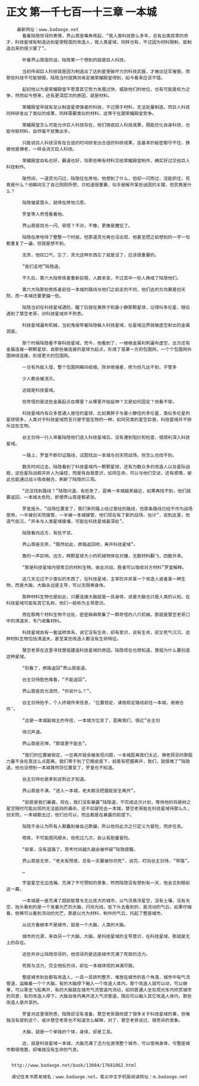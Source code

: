 # 正文 第一千七百一十三章 一本城
        最新网址：www.badaoge.net
          看着陆隐惊讶的表情，界山首座嘴角弯起，“我人类科技那么多年，总有出类拔萃的奇才，科技星域有制造达到星使程度的改造人，我人类星域，同样也有，不过因为材料限制，能制造出来的很少罢了”。
      
          听着界山首座的话，陆隐第一个想到的就是巨人科技。
      
          当初传闻巨人科技就是因为制造出了达到星使破坏力的科技武器，才被远征军摧毁，而那些科技不可能销毁，陆隐当时就猜测肯定被荣耀殿堂得到，如今看来应该不错。
      
          起初他以为是荣耀殿堂不愿意其它势力发展过快，威胁他们的地位，也有可能是权力之争，然而如今想来，还有更深层次的原因，就是材料。
      
          荣耀殿堂早就有足以制造星使强者的科技，不过限于材料，无法批量制造，而巨人科技同样研发出了类似的成果，同样需要类似的材料，这等于在跟荣耀殿堂竞争。
      
          荣耀殿堂怎么可能允许巨人科技存在，他们吸收巨人科技成果，既能优化自身科技，也能夺取材料，自然毫不犹豫出手。
      
          只能说巨人科技没有在合适的时间研发出合适的科研成果，连基本的秘密都守不住，换做他是禅老，一样会消灭巨人科技。
      
          荣耀殿堂自私也好，霸道也好，将那些稀有材料交给荣耀殿堂制作，确实好过交给巨人科技制作。
      
          陡然间，一道灵光闪过，陆隐怔在原地，他想到了什么，但却一闪而过，没能抓住，究竟是什么？他瞬间忘了自己刚刚所想，只知道很重要，似乎是解开某些谜团的关键，但究竟是什么？
      
          陆隐皱紧眉头，就停在原地沉思。
      
          罗皇等人奇怪看着他。
      
          界山首座目光一闪，顿悟？不对，不像，更像是魔怔了。
      
          陆隐在原地待了整整一个时辰，但那道灵光再也没出现，他甚至把之前想到的一字一句都重复了一遍，但就是想不到。
      
          无奈，他叹口气，忘了，灵光这种东西忘了就是没了，应该很重要的。
      
          “我们走吧”陆隐道。
      
          不久后，第六大陆修炼者重新启程，人数未变，不过其中一些人换成了陆隐他们。
      
          第六大陆那批修炼者前往一本城的路线与他们之前走的不同，他们去的方向算是创天院，而一本城还要更偏一些。
      
          陆隐当初在科技星域遇险，醒了后就在黄胖子和晏小静那颗星球，记得叫多伦星，随后遇到了慧空老哥，对科技星域并不熟悉。
      
          科技星域遍布机械，当初鬼侯带着陆隐躲入科技星域，在星域边界就被虚空射出的金属洞穿。
      
          那个时候陆隐看不穿科技星域，而今，他看到了，一根根金属利刺遍布虚空，远方还有金属连接一颗颗星球，自那些被连接的星球为起点，形成了笼罩一方的包围网，一个个包围网外围继续连接，形成更大的包围网。
      
          一旦有外敌入侵，整个包围网瞬间收缩，除非绝强者，修为但凡达不到，不管多
      
          少人都会被消灭。
      
          这就是科技星域。
      
          但奇怪的是这些金属起点在哪里？从哪里开始延伸？又是如何固定？他看不穿。
      
          科技星域内有众多普通人居住的星球，比如黄胖子与晏小静住的多伦星，类似多伦星的星球很多，人类对于科技星域而言只是宇宙生物的一种，如同另类的星空巨兽，科技星域并不排斥这些生物。
      
          谷主剑侍一行人带着陆隐他们进入科技星域后，没有遭到阻拦和检查，很顺利深入科技星域。
      
          一路上，罗皇不断印证路线，试图找出一本城与创天院战场，但怎么也找不到。
      
          数天时间过去，陆隐看到了科技星域内一颗颗星球，还有为数众多的改造人以及星际战舰，这些星际战舰并非人为操控，而是有自我意识，如同生命，可以与他们交谈，还有感情，彼此也能通过战斗吸收融合，刷新了陆隐的三观。
      
          “还没找到路线？”陆隐问道，有些急了，距离一本城越来越近，如果再找不到，他们就要返回，一本城太危险，即便界山首座都紧张。
      
          罗皇摇头，“战场位置变了，我们来的路上经过曾经的路线，但那条路线已经不作为战场使用，一半被创天院接管，一半被一本城接管，他们现在有了新的战场，估计”，说到这里，他语气低沉，“并未与人类星域接壤，可能在科技星域最深处”。
      
          陆隐看向远方，有些不甘。
      
          界山首座无奈，“既然如此，原路返回吧，离开科技星域”。
      
          轰的一声巨响，远方，两颗星球大小的机械物体在对撞，无数材料翻飞，四散开来。
      
          “那是科技星域内很常见的材料生物，彼此对战，胜者可以吸收对方材料”罗皇解释。
      
          这几天见过不少类似的东西了，在科技星域，主宰的并非某一个改造人或者某一种生物，而是大脑，大脑永远是主导，可以无限换身体。
      
          那种材料生物也是如此，只要连接大脑就是一具身体，说是大脑也只是人类的认知，在科技星域可能有其它名称，他们一般称为主导意识。
      
          而在那两个材料生物不远处，密密麻麻聚集了一群奇怪的八爪机械，那就是慧空老哥口中的清道夫，专门收集材料。
      
          科技星域自有一套运转体系，说它没有生命，却有意识，说有生命，却又死气沉沉，这种材料生物包括清道夫，甚至某些改造人都没有生命特征。
      
          慧空老哥在这里寻找慧祖建造科技星域的原因，陆隐现在也想知道，慧祖为什么要创造这种星域。
      
          “别看了，原路返回”界山首座道。
      
          谷主剑侍脸色难看，“不能返回”。
      
          界山首座目光凛然，“你说什么？”。
      
          谷主剑侍抬手，个人终端传来信息，‘位置锁定，请按规定路线前往一本城，谢谢合作’。
      
          “这是一本城副城主的传信，一本城方位变了，距离我们，很近”谷主剑
      
          侍沉声道。
      
          界山首座忌惮，“那就更不能去”。
      
          “我们的位置被锁定，一旦离开就会被发现问题，一本城距离我们太近，禅老顾忌的那股力量不会在意这么点距离，我们等于到了它眼皮底下，前辈有把握离开，我们，就很难了”陆隐道，他也没想到一本城竟然将位置变了，罗皇也不知道。
      
          谷主剑侍也是来到这附近才知道。
      
          界山首座不满，“进入一本城，老夫都没把握能安全离开”。
      
          “前提是我们暴露，现在，我们没有暴露”陆隐道，不完成这次计划，等待他的将是树之星空随时可能出现的无法抵挡的袭杀，还不如冒险去一本城，慧空老哥能在科技星域待那么久，创天院，一本城都去过，他们也可以，而且都是在暴露的前提下。
      
          陆隐不会认为所有人都蠢到被自己欺骗，所以他将此次之行定义为冒险，而非任务。
      
          修炼，不可能顺风顺水，他死过几次，自认有胆量冒险。
      
          “前辈，没有退路了，思考时间越久越会被怀疑”陆隐提醒。
      
          界山首座无奈，“老夫有预感，总有一天要被你坑死”，说完，盯向谷主剑侍，“带路”。
      
          …
      
          宇宙星空无边浩瀚，充满了不可预知的景象，然而陆隐没有想到有一天，他会见到眼前这一幕。
      
          一本城是一座充满了超前智慧与无比庞大的城市，以气流悬浮星空，没有土壤，没有天空，抬头看到的是一个发着光芒的大脑，闪烁光线，低下头去看到的，是流动的气云，如果仔细看，依稀可以看到流动的光芒，那是以光为材料，制作的气云，托起了整座城市。
      
          从远方看根本不是城市，就是一个大脑，人类的大脑。
      
          城市的光源，来自另一个大脑，大脑，是科技星域的主导意识，在科技星域，那就是无上的存在。
      
          这些并非让陆隐惊讶的，他惊讶的是这座城市充满了死寂的活力。
      
          死寂与活力，完全相反的词，却在一本城体现的淋漓尽致。
      
          整座城市到处都有改造人，一具一具排列整齐，堆放在城市的各个角落，城市中有气流管道，运输着一个个大脑，有的大脑停下融入一个改造人体内，那个改造人就可以动，可以做事，可以乘坐飞船离开，有的大脑就在城市气流管道内流动，如同普通人坐在观光车内欣赏城市的风景，有的改造人停下，大脑自体内离开进入气流管道，随后可以融入其它改造人体内，那些改造人是共享的。
      
          罗皇对这里很熟悉，陆隐却没有准备，慧空老哥跟他提了很多关于科技星域的事，但唯独没有提到这个，或许慧空老哥也不知道怎么解释，对了，慧空老哥说过，很奇异的景象。
      
          大脑，就是一个单独的个体，身体，却是工具。
      
          这，就是科技星域一本城，大脑充满了活力在游荡整个城市，可以使用身体，令整座城市都很喧嚣，却唯独没有生命的气息。
      
      
      http://www.badaoge.net/book/13084/17681062.html
      
      请记住本书首发域名：www.badaoge.net。笔尖中文手机版阅读网址：m.badaoge.net